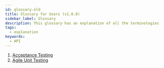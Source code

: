 ```yaml
---
id: glossary-old
title: Glossary for Users (v1.0.0)
sidebar_label: Glossary
description: This glossary has an explanation of all the terminologies that beginners find difficult to understand at first glance.
tags:
  - explanation
keywords:
  - API
---
```


1. [Acceptance Testing](/concepts/reference/glossary/acceptance-testing)
2. [Agile Unit Testing](/concepts/reference/glossary/agile-unit-testing)
